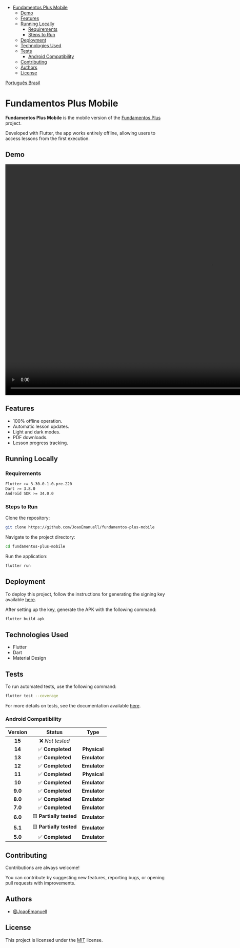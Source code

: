 - [Fundamentos Plus Mobile](#fundamentos-plus-mobile)
  - [Demo](#demo)
  - [Features](#features)
  - [Running Locally](#running-locally)
    - [Requirements](#requirements)
    - [Steps to Run](#steps-to-run)
  - [Deployment](#deployment)
  - [Technologies Used](#technologies-used)
  - [Tests](#tests)
    - [Android Compatibility](#android-compatibility)
  - [Contributing](#contributing)
  - [Authors](#authors)
  - [License](#license)

[Português Brasil](./README-pt_br.md)

# Fundamentos Plus Mobile

**Fundamentos Plus Mobile** is the mobile version of the [Fundamentos Plus](https://github.com/JoaoEmanuell/fundamentos-plus-web) project.

Developed with Flutter, the app works entirely offline, allowing users to access lessons from the first execution.

## Demo

<video src="./docs/video.mp4" width="1280" height="720" controls></video>

## Features

- 100% offline operation.
- Automatic lesson updates.
- Light and dark modes.
- PDF downloads.
- Lesson progress tracking.

## Running Locally

### Requirements

```bash
Flutter >= 3.30.0-1.0.pre.220
Dart >= 3.8.0
Android SDK >= 34.0.0
```

### Steps to Run

Clone the repository:

```bash
git clone https://github.com/JoaoEmanuell/fundamentos-plus-mobile
```

Navigate to the project directory:

```bash
cd fundamentos-plus-mobile
```

Run the application:

```bash
flutter run
```

## Deployment

To deploy this project, follow the instructions for generating the signing key available [here](https://docs.flutter.dev/deployment/android#create-an-upload-keystore).

After setting up the key, generate the APK with the following command:

```bash
flutter build apk
```

## Technologies Used

- Flutter
- Dart
- Material Design

## Tests

To run automated tests, use the following command:

```bash
flutter test --coverage
```

For more details on tests, see the documentation available [here](./docs/TESTS_DETAILS.md).

### Android Compatibility

Version | Status            | Type         
:--:    | :--:              | :--:         
**15**  | ❌ *Not tested*  |
**14**  | ✅ **Completed**  | **Physical**
**13**  | ✅ **Completed**  | **Emulator**
**12**  | ✅ **Completed**  | **Emulator**
**11**  | ✅ **Completed**  | **Physical**
**10**  | ✅ **Completed**  | **Emulator**
**9.0** | ✅ **Completed**  | **Emulator**
**8.0** | ✅ **Completed**  | **Emulator**
**7.0** | ✅ **Completed**  | **Emulator**
**6.0** | 🟨 **Partially tested** | **Emulator**
**5.1** | 🟨 **Partially tested** | **Emulator**
**5.0** | ✅ **Completed**  | **Emulator**

## Contributing

Contributions are always welcome! 

You can contribute by suggesting new features, reporting bugs, or opening pull requests with improvements.

## Authors

- [@JoaoEmanuell](https://www.github.com/JoaoEmanuell)

## License

This project is licensed under the [MIT](https://github.com/JoaoEmanuell/dmyrn/blob/master/LICENSE) license.
